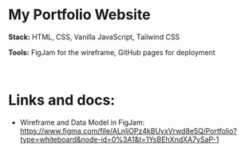 # My Portfolio Website

**Stack:**
  HTML, CSS, Vanilla JavaScript, Tailwind CSS

**Tools:**
  FigJam for the wireframe, GitHub pages for deployment

<br>

# Links and docs:

- Wireframe and Data Model in FigJam:
  https://www.figma.com/file/ALnljOPz4kBUyxVrwd8e5Q/Portfolio?type=whiteboard&node-id=0%3A1&t=1YsBEhXndXA7ySaP-1
